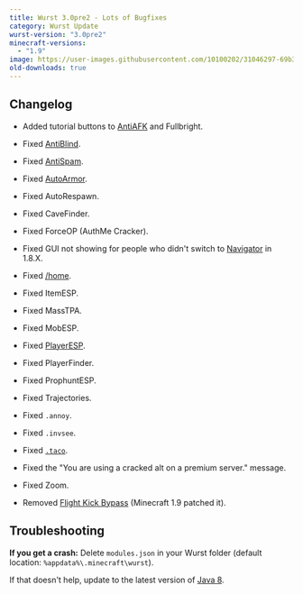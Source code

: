 ```yaml
---
title: Wurst 3.0pre2 - Lots of Bugfixes
category: Wurst Update
wurst-version: "3.0pre2"
minecraft-versions:
  - "1.9"
image: https://user-images.githubusercontent.com/10100202/31046297-69b388ac-a5f6-11e7-9b94-19c4dcfde1fb.jpg
old-downloads: true
---
```

## Changelog

- Added tutorial buttons to [AntiAFK](https://wiki.wurstclient.net/antiafk) and Fullbright.

- Fixed [AntiBlind](https://wiki.wurstclient.net/antiblind).

- Fixed [AntiSpam](https://wiki.wurstclient.net/antispam).

- Fixed [AutoArmor](https://wiki.wurstclient.net/autoarmor).

- Fixed AutoRespawn.

- Fixed CaveFinder.

- Fixed ForceOP (AuthMe Cracker).

- Fixed GUI not showing for people who didn't switch to [Navigator](https://wiki.wurstclient.net/navigator) in 1.8.X.

- Fixed [/home](https://wiki.wurstclient.net/home).

- Fixed ItemESP.

- Fixed MassTPA.

- Fixed MobESP.

- Fixed [PlayerESP](https://wiki.wurstclient.net/playeresp).

- Fixed PlayerFinder.

- Fixed ProphuntESP.

- Fixed Trajectories.

- Fixed `.annoy`.

- Fixed `.invsee`.

- Fixed [`.taco`](https://wiki.wurstclient.net/cmd/taco).

- Fixed the "You are using a cracked alt on a premium server." message.

- Fixed Zoom.

- Removed [Flight Kick Bypass](https://wiki.wurstclient.net/flight) (Minecraft 1.9 patched it).

## Troubleshooting

**If you get a crash:**
Delete `modules.json` in your Wurst folder (default location: `%appdata%\.minecraft\wurst`).

If that doesn't help, update to the latest version of [Java 8](https://java.com/download).
